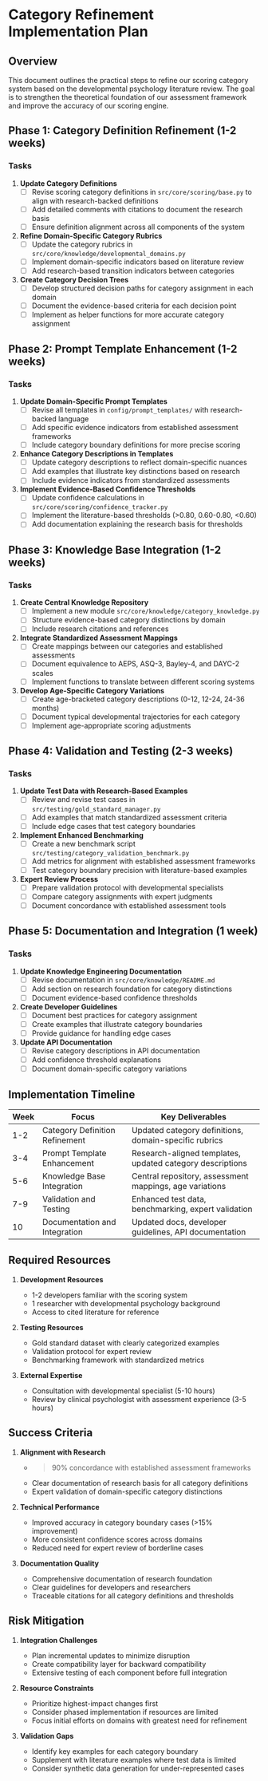 # Category Refinement Implementation Plan

## Overview

This document outlines the practical steps to refine our scoring category system based on the developmental psychology literature review. The goal is to strengthen the theoretical foundation of our assessment framework and improve the accuracy of our scoring engine.

## Phase 1: Category Definition Refinement (1-2 weeks)

### Tasks

1. **Update Category Definitions**
   - [ ] Revise scoring category definitions in `src/core/scoring/base.py` to align with research-backed definitions
   - [ ] Add detailed comments with citations to document the research basis
   - [ ] Ensure definition alignment across all components of the system

2. **Refine Domain-Specific Category Rubrics**
   - [ ] Update the category rubrics in `src/core/knowledge/developmental_domains.py`
   - [ ] Implement domain-specific indicators based on literature review
   - [ ] Add research-based transition indicators between categories

3. **Create Category Decision Trees**
   - [ ] Develop structured decision paths for category assignment in each domain
   - [ ] Document the evidence-based criteria for each decision point
   - [ ] Implement as helper functions for more accurate category assignment

## Phase 2: Prompt Template Enhancement (1-2 weeks)

### Tasks

1. **Update Domain-Specific Prompt Templates**
   - [ ] Revise all templates in `config/prompt_templates/` with research-backed language
   - [ ] Add specific evidence indicators from established assessment frameworks
   - [ ] Include category boundary definitions for more precise scoring

2. **Enhance Category Descriptions in Templates**
   - [ ] Update category descriptions to reflect domain-specific nuances
   - [ ] Add examples that illustrate key distinctions based on research
   - [ ] Include evidence indicators from standardized assessments

3. **Implement Evidence-Based Confidence Thresholds**
   - [ ] Update confidence calculations in `src/core/scoring/confidence_tracker.py`
   - [ ] Implement the literature-based thresholds (>0.80, 0.60-0.80, <0.60)
   - [ ] Add documentation explaining the research basis for thresholds

## Phase 3: Knowledge Base Integration (1-2 weeks)

### Tasks

1. **Create Central Knowledge Repository**
   - [ ] Implement a new module `src/core/knowledge/category_knowledge.py`
   - [ ] Structure evidence-based category distinctions by domain
   - [ ] Include research citations and references

2. **Integrate Standardized Assessment Mappings**
   - [ ] Create mappings between our categories and established assessments
   - [ ] Document equivalence to AEPS, ASQ-3, Bayley-4, and DAYC-2 scales
   - [ ] Implement functions to translate between different scoring systems

3. **Develop Age-Specific Category Variations**
   - [ ] Create age-bracketed category descriptions (0-12, 12-24, 24-36 months)
   - [ ] Document typical developmental trajectories for each category
   - [ ] Implement age-appropriate scoring adjustments

## Phase 4: Validation and Testing (2-3 weeks)

### Tasks

1. **Update Test Data with Research-Based Examples**
   - [ ] Review and revise test cases in `src/testing/gold_standard_manager.py`
   - [ ] Add examples that match standardized assessment criteria
   - [ ] Include edge cases that test category boundaries

2. **Implement Enhanced Benchmarking**
   - [ ] Create a new benchmark script `src/testing/category_validation_benchmark.py`
   - [ ] Add metrics for alignment with established assessment frameworks
   - [ ] Test category boundary precision with literature-based examples

3. **Expert Review Process**
   - [ ] Prepare validation protocol with developmental specialists
   - [ ] Compare category assignments with expert judgments
   - [ ] Document concordance with established assessment tools

## Phase 5: Documentation and Integration (1 week)

### Tasks

1. **Update Knowledge Engineering Documentation**
   - [ ] Revise documentation in `src/core/knowledge/README.md`
   - [ ] Add section on research foundation for category distinctions
   - [ ] Document evidence-based confidence thresholds

2. **Create Developer Guidelines**
   - [ ] Document best practices for category assignment
   - [ ] Create examples that illustrate category boundaries
   - [ ] Provide guidance for handling edge cases

3. **Update API Documentation**
   - [ ] Revise category descriptions in API documentation
   - [ ] Add confidence threshold explanations
   - [ ] Document domain-specific category variations

## Implementation Timeline

| Week | Focus | Key Deliverables |
|------|-------|-----------------|
| 1-2 | Category Definition Refinement | Updated category definitions, domain-specific rubrics |
| 3-4 | Prompt Template Enhancement | Research-aligned templates, updated category descriptions |
| 5-6 | Knowledge Base Integration | Central repository, assessment mappings, age variations |
| 7-9 | Validation and Testing | Enhanced test data, benchmarking, expert validation |
| 10 | Documentation and Integration | Updated docs, developer guidelines, API documentation |

## Required Resources

1. **Development Resources**
   - 1-2 developers familiar with the scoring system
   - 1 researcher with developmental psychology background
   - Access to cited literature for reference

2. **Testing Resources**
   - Gold standard dataset with clearly categorized examples
   - Validation protocol for expert review
   - Benchmarking framework with standardized metrics

3. **External Expertise**
   - Consultation with developmental specialist (5-10 hours)
   - Review by clinical psychologist with assessment experience (3-5 hours)

## Success Criteria

1. **Alignment with Research**
   - >90% concordance with established assessment frameworks
   - Clear documentation of research basis for all category definitions
   - Expert validation of domain-specific category distinctions

2. **Technical Performance**
   - Improved accuracy in category boundary cases (>15% improvement)
   - More consistent confidence scores across domains
   - Reduced need for expert review of borderline cases

3. **Documentation Quality**
   - Comprehensive documentation of research foundation
   - Clear guidelines for developers and researchers
   - Traceable citations for all category definitions and thresholds

## Risk Mitigation

1. **Integration Challenges**
   - Plan incremental updates to minimize disruption
   - Create compatibility layer for backward compatibility
   - Extensive testing of each component before full integration

2. **Resource Constraints**
   - Prioritize highest-impact changes first
   - Consider phased implementation if resources are limited
   - Focus initial efforts on domains with greatest need for refinement

3. **Validation Gaps**
   - Identify key examples for each category boundary
   - Supplement with literature examples where test data is limited
   - Consider synthetic data generation for under-represented cases 
